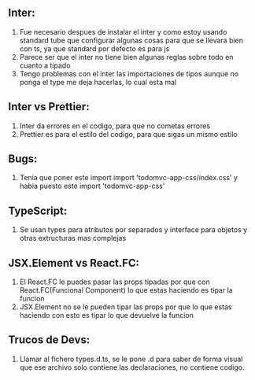 ## Inter:

1. Fue necesario despues de instalar el inter y como estoy usando standard tube que configurar algunas cosas para que se llevara bien con ts, ya que standard por defecto es para js
2. Parece ser que el inter no tiene bien algunas reglas sobre todo en cuanto a tipado
3. Tengo problemas con el inter las importaciones de tipos aunque no ponga el type me deja hacerlas, lo cual esta mal

## Inter vs Prettier:

1. Inter da errores en el codigo, para que no cometas errores
2. Prettier es para el estilo del codigo, para que sigas un mismo estilo

## Bugs:

1. Tenia que poner este import import 'todomvc-app-css/index.css' y habia puesto este import 'todomvc-app-css'

## TypeScript:

1. Se usan types para atributos por separados y interface para objetos y otras extructuras mas complejas

## JSX.Element vs React.FC:

1. El React.FC le puedes pasar las props tipadas por que con React.FC(Funcional Component) lo que estas haciendo es tipar la funcion
2. JSX.Element no se le pueden tipar las props por que lo que estas haciendo con esto es tipar lo que devuelve la funcion

## Trucos de Devs:

1. Llamar al fichero types.d.ts, se le pone .d para saber de forma visual que ese archivo solo contiene las declaraciones, no contiene codigo.
